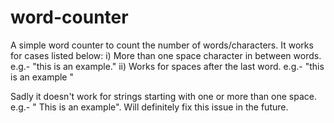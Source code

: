 # word-counter
A simple word counter to count the number of words/characters.
It works for cases listed below:
  i)  More than one space character in between words. e.g.- "this is an     example."
  ii) Works for spaces after the last word. e.g.- "this is an example    "
  
Sadly it doesn't work for strings starting with one or more than one space. e.g.- "  This is an example". Will definitely fix this issue in the future.
